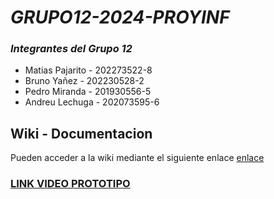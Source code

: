 # _GRUPO12-2024-PROYINF_

### *Integrantes del Grupo 12* ###
* Matias Pajarito - 202273522-8
* Bruno Yañez - 202230528-2
* Pedro Miranda - 201930556-5
* Andreu Lechuga - 202073595-6

## Wiki - Documentacion

Pueden acceder a la wiki mediante el siguiente enlace [enlace](https://github.com/MatiasPajarito/GRUPO12-2024-PROYINF/wiki)

### [LINK VIDEO PROTOTIPO](https://youtu.be/cCE63GOYPSI)
